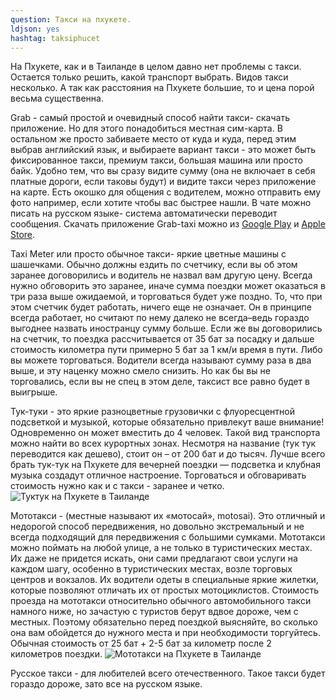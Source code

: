 ```yaml
---
question: Такси на пхукете.
ldjson: yes
hashtag: taksiphucet
---
```


На Пхукете, как и в Таиланде в целом давно нет проблемы с такси. Остается только решить, какой транспорт выбрать. Видов такси несколько. А так как расстояния на Пхукете большие, то и цена порой весьма существенна.

Grab - самый простой и очевидный способ найти такси- скачать приложение. Но для этого понадобиться местная сим-карта. В остальном же просто забиваете место от куда и куда, перед этим выбрав английский язык, и выбираете вариант такси - это может быть фиксированное такси, премиум такси, большая машина или просто байк. Удобно тем, что вы сразу видите сумму (она не включает в себя платные дороги, если таковы будут) и видите такси через приложение на карте. Есть окошко для общения с водителем, можно отправить ему фото например, если хотите чтобы вас быстрее нашли. В чате можно писать на русском языке- система автоматически переводит сообщения. Скачать приложение Grab-taxi можно из [Google Play](https://play.google.com/store/apps/details?id=com.grabtaxi.passenger) и [Apple Store](https://itunes.apple.com/us/app/grab-app/id647268330?mt=8).

Taxi Meter или просто обычное такси- яркие цветные машины с шашечками.
Обычно должны ездить по счетчику, если вы об этом заранее договорились и водитель не назвал вам другую цену. Всегда нужно обговорить это заранее, иначе сумма поездки может оказаться в три раза выше ожидаемой, и торговаться будет уже поздно. То, что при этом счетчик будет работать, ничего еще не означает. Он в принципе всегда работает, но считают по нему далеко не всегда–ведь гораздо выгоднее назвать иностранцу сумму больше. Если же вы договорились на счетчик, то поездка рассчитывается от 35 бат за посадку и дальше стоимость километра пути примерно 5 бат за 1 км/и время в пути. Либо вы можете торговаться. Водители всегда называют сумму раза в два выше, и эту наценку можно смело снизить. Но как бы вы не торговались, если вы не спец в этом деле, таксист все равно будет в выигрыше.

Тук-туки - это яркие разноцветные грузовички с флуоресцентной подсветкой и музыкой, которые обязательно привлекут ваше внимание! Одновременно он может вместить до 4 человек. Такой вид транспорта можно найти во всех курортных зонах. Несмотря на название (тук тук переводится как дешево), стоит он – от 200 бат и до тысяч. Лучше всего брать тук-тук на Пхукете для вечерней поездки — подсветка и клубная музыка создадут отличное настроение. Торговаться и обговаривать стоимость нужно как и с такси - заранее и четко.
![Туктук на Пхукете в Таиланде](https://phuketfaq.ru/assets/images/tuktuk.jpeg)

Мототакси -  (местные называют их «мотосай», motosai). Это отличный и недорогой способ передвижения, но довольно экстремальный и не всегда подходящий для передвижения с большими сумками. Мототакси можно поймать на любой улице, а не только в туристических местах. Их даже не придется искать, они сами предлагают свои услуги на каждом шагу, особенно в туристических местах, возле торговых центров и вокзалов. Их водители одеты в специальные яркие жилетки, которые позволяют отличать их от простых мотоциклистов. Стоимость проезда на мототакси относительно обычного автомобильного такси намного ниже, но зачастую с туристов берут вдвое дороже, чем с местных. Поэтому обязательно перед поездкой выясняйте, во сколько она вам обойдется до нужного места и при необходимости торгуйтесь. Обычная стоимость от 25 бат + 2-5 бат за километр после 2 километров поездки.
![Мототакси на Пхукете в Таиланде](https://phuketfaq.ru/assets/images/mototaxi.jpeg)

Русское такси - для любителей всего отечественного. Такое такси будет гораздо дороже, зато все на русском языке.
